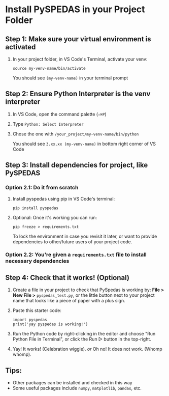 # Install PySPEDAS in your Project Folder

## Step 1: Make sure your virtual environment is activated
1. In your project folder, in VS Code's Terminal, activate your venv:

    ` source my-venv-name/bin/activate `
    
    You should see `(my-venv-name)` in your terminal prompt

## Step 2: Ensure Python Interpreter is the venv interpreter
1. In VS Code, open the command palette (`⇧⌘P`)
2. Type `Python: Select Interpreter`
3. Chose the one with `/your_project/my-venv-name/bin/python`

   You should see `3.xx.xx (my-venv-name)` in bottom right corner of VS Code

## Step 3: Install dependencies for project, like PySPEDAS
### Option 2.1: Do it from scratch
1. Install pyspedas using pip in VS Code's terminal:
   
     ` pip install pyspedas `
2. Optional: Once it's working you can run:

   ` pip freeze > requirements.txt `

   To lock the environment in case you revisit it later, or want to provide dependencies to other/future users of your project code. 

### Option 2.2: You're given a `requirements.txt` file to install necessary dependencies

## Step 4: Check that it works! (Optional)
1. Create a file in your project to check that PySpedas is working by: **File > New File >** `pyspedas_test.py`, or the little button next to your project name that looks like a piece of paper with a plus sign.
2. Paste this starter code:

   ```
   import pyspedas
   print('yay pyspedas is working!')
    ```
4. Run the Python code by right-clicking in the editor and choose "Run Python File in Terminal", or click the Run ▷ button in the top-right.
5. Yay! It works! (Celebration wiggle). *or* Oh no! It does not work. (Whomp whomp).

## Tips:
- Other packages can be installed and checked in this way
- Some useful packages include `numpy`, `matplotlib`, `pandas`, etc.
